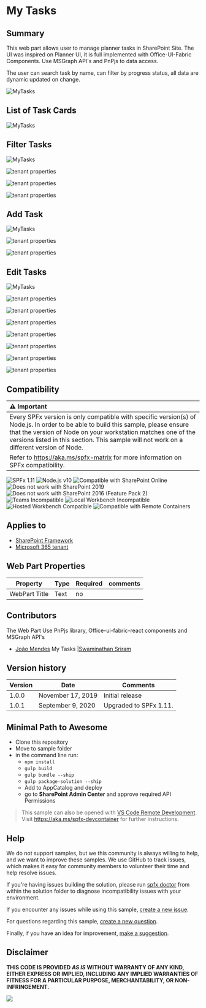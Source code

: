 # My Tasks 

## Summary

This web part allows user to manage planner tasks in SharePoint Site. The UI was inspired on Planner UI, it is full implemented with Office-UI-Fabric Components. Use MSGraph API's and PnPjs to data access.

The user can search task by name, can filter by progress status, all data are dynamic updated on change.

![MyTasks](./assets/MyTasks.gif)

## List of Task Cards

![MyTasks](./assets/screen1.png)

## Filter Tasks

![MyTasks](./assets/screen2.png)  

![tenant properties](./assets/screen3.png)  

![tenant properties](./assets/screen4.png) 

![tenant properties](./assets/screen5.png)  

## Add Task  
  
![MyTasks](./assets/AddTask.gif)


![tenant properties](./assets/screen6.png)  

![tenant properties](./assets/screen7.png)  

## Edit Tasks

![MyTasks](./assets/EditTask.gif)

![tenant properties](./assets/screen8.png)  
  
![tenant properties](./assets/screen9.png)  
  
![tenant properties](./assets/screen10.png)  

![tenant properties](./assets/screen11.png)  

![tenant properties](./assets/screen12.png)  

![tenant properties](./assets/screen13.png)  

![tenant properties](./assets/screen14.png)  
 

## Compatibility

| :warning: Important          |
|:---------------------------|
| Every SPFx version is only compatible with specific version(s) of Node.js. In order to be able to build this sample, please ensure that the version of Node on your workstation matches one of the versions listed in this section. This sample will not work on a different version of Node.|
|Refer to <https://aka.ms/spfx-matrix> for more information on SPFx compatibility.   |

![SPFx 1.11](https://img.shields.io/badge/SPFx-1.11.0-green.svg)
![Node.js v10](https://img.shields.io/badge/Node.js-v10-green.svg)
![Compatible with SharePoint Online](https://img.shields.io/badge/SharePoint%20Online-Compatible-green.svg)
![Does not work with SharePoint 2019](https://img.shields.io/badge/SharePoint%20Server%202019-Incompatible-red.svg "SharePoint Server 2019 requires SPFx 1.4.1 or lower")
![Does not work with SharePoint 2016 (Feature Pack 2)](https://img.shields.io/badge/SharePoint%20Server%202016%20(Feature%20Pack%202)-Incompatible-red.svg "SharePoint Server 2016 Feature Pack 2 requires SPFx 1.1")
![Teams Incompatible](https://img.shields.io/badge/Teams-Incompatible-lightgrey.svg)
![Local Workbench Incompatible](https://img.shields.io/badge/Local%20Workbench-Incompatible-red.svg "This solution requires access to the user's tasks")
![Hosted Workbench Compatible](https://img.shields.io/badge/Hosted%20Workbench-Compatible-green.svg)
![Compatible with Remote Containers](https://img.shields.io/badge/Remote%20Containers-Compatible-green.svg)

## Applies to

* [SharePoint Framework](https://learn.microsoft.com/sharepoint/dev/spfx/sharepoint-framework-overview)
* [Microsoft 365 tenant](https://learn.microsoft.com/sharepoint/dev/spfx/set-up-your-development-environment)

## Web Part Properties
 
Property |Type|Required| comments
--------------------|----|--------|----------
WebPart Title| Text| no|
 

## Contributors

The Web Part Use PnPjs library, Office-ui-fabric-react components and MSGraph API's

* [João Mendes](https://github.com/joaojmendes)
My Tasks |[Swaminathan Sriram](https://github.com/Swaminathan-Sriram)

## Version history

Version|Date|Comments
-------|----|--------
1.0.0|November 17, 2019|Initial release
1.0.1|September 9, 2020|Upgraded to SPFx 1.11.

## Minimal Path to Awesome

- Clone this repository
- Move to sample folder
- in the command line run:
  - `npm install`
  - `gulp build`
  - `gulp bundle --ship`
  - `gulp package-solution --ship`
  - Add to AppCatalog and deploy
  - go to **SharePoint Admin Center** and approve required API Permissions

>  This sample can also be opened with [VS Code Remote Development](https://code.visualstudio.com/docs/remote/remote-overview). Visit https://aka.ms/spfx-devcontainer for further instructions.

## Help

We do not support samples, but we this community is always willing to help, and we want to improve these samples. We use GitHub to track issues, which makes it easy for  community members to volunteer their time and help resolve issues.

If you're having issues building the solution, please run [spfx doctor](https://pnp.github.io/cli-microsoft365/cmd/spfx/spfx-doctor/) from within the solution folder to diagnose incompatibility issues with your environment.

If you encounter any issues while using this sample, [create a new issue](https://github.com/pnp/sp-dev-fx-webparts/issues/new?assignees=&labels=Needs%3A+Triage+%3Amag%3A%2Ctype%3Abug-suspected%2Csample%3A%20react-mytasks&template=bug-report.yml&sample=react-mytasks&authors=@joaojmendes%20@Swaminathan-Sriram&title=react-mytasks%20-%20).

For questions regarding this sample, [create a new question](https://github.com/pnp/sp-dev-fx-webparts/issues/new?assignees=&labels=Needs%3A+Triage+%3Amag%3A%2Ctype%3Aquestion%2Csample%3A%20react-mytasks&template=question.yml&sample=react-mytasks&authors=@joaojmendes%20@Swaminathan-Sriram&title=react-mytasks%20-%20).

Finally, if you have an idea for improvement, [make a suggestion](https://github.com/pnp/sp-dev-fx-webparts/issues/new?assignees=&labels=Needs%3A+Triage+%3Amag%3A%2Ctype%3Aenhancement%2Csample%3A%20react-mytasks&template=question.yml&sample=react-mytasks&authors=@joaojmendes%20@Swaminathan-Sriram&title=react-mytasks%20-%20).


## Disclaimer

**THIS CODE IS PROVIDED *AS IS* WITHOUT WARRANTY OF ANY KIND, EITHER EXPRESS OR IMPLIED, INCLUDING ANY IMPLIED WARRANTIES OF FITNESS FOR A PARTICULAR PURPOSE, MERCHANTABILITY, OR NON-INFRINGEMENT.**


<img src="https://m365-visitor-stats.azurewebsites.net/sp-dev-fx-webparts/samples/react-mytasks" />
